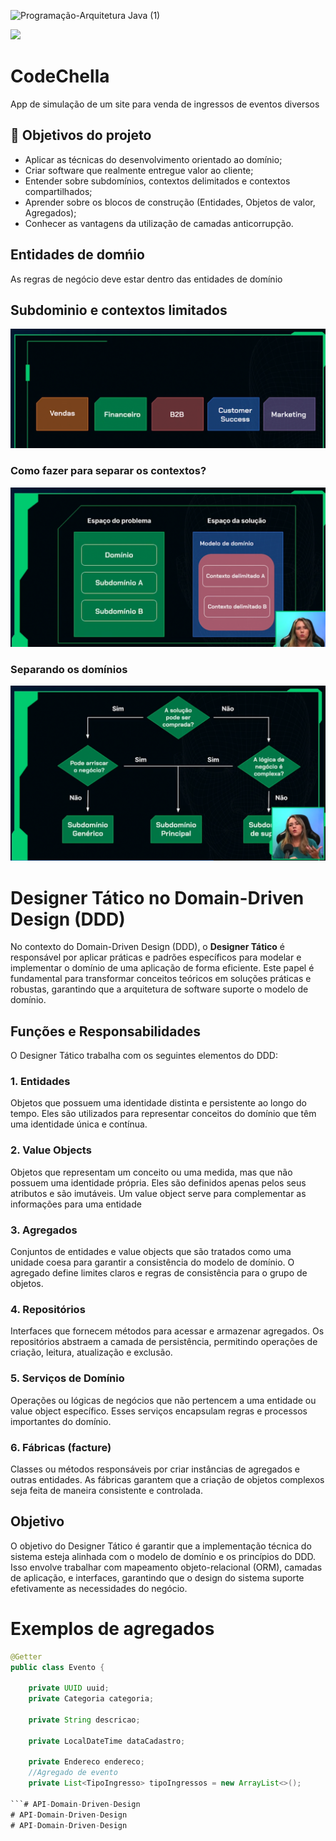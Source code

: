 ![Programação-Arquitetura Java (1)](https://github.com/jacqueline-oliveira/3699-java-domain-driven-design/assets/66698429/1337777b-95b9-4222-8f24-e01c0fb01f67)

![](https://img.shields.io/github/license/alura-cursos/android-com-kotlin-personalizando-ui)

# CodeChella

App de simulação de um site para venda de ingressos de eventos diversos

## 🔨 Objetivos do projeto

- Aplicar as técnicas do desenvolvimento orientado ao domínio;
- Criar software que realmente entregue valor ao cliente;
- Entender sobre subdomínios, contextos delimitados e contextos compartilhados;
- Aprender sobre os blocos de construção (Entidades, Objetos de valor, Agregados);
- Conhecer as vantagens da utilização de camadas anticorrupção.

## Entidades de domńio

As regras de negócio deve estar dentro das entidades de domínio

## Subdominio e contextos limitados

![img.png](img.png)

### Como fazer para separar os contextos?

![img_1.png](img_1.png)

### Separando os domínios

![img_2.png](img_2.png)

# Designer Tático no Domain-Driven Design (DDD)

No contexto do Domain-Driven Design (DDD), o **Designer Tático** é responsável por aplicar práticas e padrões
específicos para modelar e implementar o domínio de uma aplicação de forma eficiente. Este papel é fundamental para
transformar conceitos teóricos em soluções práticas e robustas, garantindo que a arquitetura de software suporte o
modelo de domínio.

## Funções e Responsabilidades

O Designer Tático trabalha com os seguintes elementos do DDD:

### 1. Entidades

Objetos que possuem uma identidade distinta e persistente ao longo do tempo. Eles são utilizados para representar
conceitos do domínio que têm uma identidade única e contínua.

### 2. Value Objects

Objetos que representam um conceito ou uma medida, mas que não possuem uma identidade própria. Eles são definidos apenas
pelos seus atributos e são imutáveis. Um value object serve para complementar as informações para uma entidade

### 3. Agregados

Conjuntos de entidades e value objects que são tratados como uma unidade coesa para garantir a consistência do modelo de
domínio. O agregado define limites claros e regras de consistência para o grupo de objetos.

### 4. Repositórios

Interfaces que fornecem métodos para acessar e armazenar agregados. Os repositórios abstraem a camada de persistência,
permitindo operações de criação, leitura, atualização e exclusão.

### 5. Serviços de Domínio

Operações ou lógicas de negócios que não pertencem a uma entidade ou value object específico. Esses serviços encapsulam
regras e processos importantes do domínio.

### 6. Fábricas (facture)

Classes ou métodos responsáveis por criar instâncias de agregados e outras entidades. As fábricas garantem que a criação
de objetos complexos seja feita de maneira consistente e controlada.

## Objetivo

O objetivo do Designer Tático é garantir que a implementação técnica do sistema esteja alinhada com o modelo de domínio
e os princípios do DDD. Isso envolve trabalhar com mapeamento objeto-relacional (ORM), camadas de aplicação, e
interfaces, garantindo que o design do sistema suporte efetivamente as necessidades do negócio.

# Exemplos de agregados

```java
@Getter
public class Evento {

    private UUID uuid;
    private Categoria categoria;

    private String descricao;

    private LocalDateTime dataCadastro;

    private Endereco endereco;
    //Agregado de evento
    private List<TipoIngresso> tipoIngressos = new ArrayList<>();

```# API-Domain-Driven-Design
# API-Domain-Driven-Design
# API-Domain-Driven-Design
